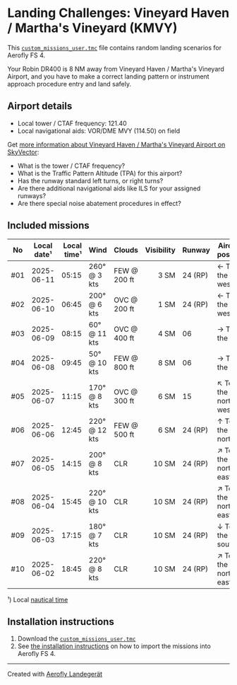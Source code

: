 # Landing Challenges: Vineyard Haven / Martha's Vineyard (KMVY)

This [`custom_missions_user.tmc`](missions/custom_missions_user.tmc) file contains random landing scenarios for Aerofly FS 4.

Your Robin DR400 is 8 NM away from Vineyard Haven / Martha's Vineyard Airport, and you have to make a correct landing pattern or instrument approach procedure entry and land safely.

## Airport details

- Local tower / CTAF frequency: 121.40
- Local navigational aids: VOR/DME MVY (114.50) on field

Get [more information about Vineyard Haven / Martha's Vineyard Airport on SkyVector](https://skyvector.com/airport/KMVY):

- What is the tower / CTAF frequency?
- What is the Traffic Pattern Altitude (TPA) for this airport?
- Has the runway standard left turns, or right turns?
- Are there additional navigational aids like ILS for your assigned runways?
- Are there special noise abatement procedures in effect?

## Included missions

| No  | Local date¹ | Local time¹ | Wind          | Clouds       | Visibility | Runway  | Aircraft position    |
| :-: | ----------- | ----------: | ------------- | ------------ | ---------: | ------- | -------------------- |
| #01 | 2025-06-11  |       05:15 | 260° @ 3 kts  | FEW @ 200 ft |       3 SM | 24 (RP) | ← To the west        |
| #02 | 2025-06-10  |       06:45 | 200° @ 6 kts  | OVC @ 200 ft |       1 SM | 24 (RP) | ← To the west        |
| #03 | 2025-06-09  |       08:15 | 60° @ 11 kts  | OVC @ 400 ft |       4 SM | 06      | → To the east        |
| #04 | 2025-06-08  |       09:45 | 50° @ 10 kts  | FEW @ 800 ft |       8 SM | 06      | → To the east        |
| #05 | 2025-06-07  |       11:15 | 170° @ 8 kts  | OVC @ 300 ft |       6 SM | 15      | ↖ To the north-west |
| #06 | 2025-06-06  |       12:45 | 220° @ 12 kts | FEW @ 500 ft |       6 SM | 24 (RP) | ↑ To the north       |
| #07 | 2025-06-05  |       14:15 | 200° @ 8 kts  | CLR          |      10 SM | 24 (RP) | ↗ To the north-east |
| #08 | 2025-06-04  |       15:45 | 220° @ 10 kts | CLR          |      10 SM | 24 (RP) | ↗ To the north-east |
| #09 | 2025-06-03  |       17:15 | 180° @ 7 kts  | CLR          |      10 SM | 24 (RP) | ↓ To the south       |
| #10 | 2025-06-02  |       18:45 | 220° @ 8 kts  | CLR          |      10 SM | 24 (RP) | ↗ To the north-east |

¹) Local [nautical time](https://en.wikipedia.org/wiki/Nautical_time)

## Installation instructions

1. Download the [`custom_missions_user.tmc`](missions/custom_missions_user.tmc)
2. See [the installation instructions](https://fboes.github.io/aerofly-missions/docs/generic-installation.html) on how to import the missions into Aerofly FS 4.

---

Created with [Aerofly Landegerät](https://github.com/fboes/aerofly-patterns)
